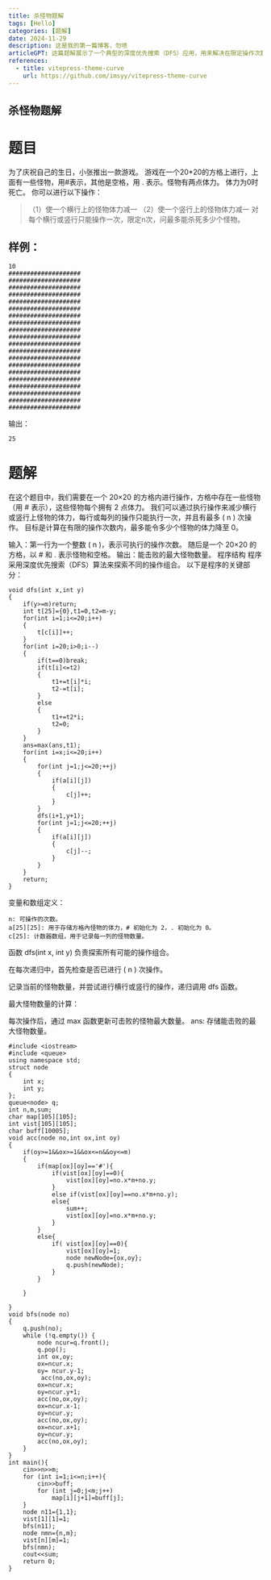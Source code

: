 ```yaml
---
title: 杀怪物题解
tags: [Hello]
categories: [题解]
date: 2024-11-29
description: 这是我的第一篇博客，勿喷
articleGPT: 这篇题解展示了一个典型的深度优先搜索（DFS）应用，用来解决在限定操作次数下，如何尽可能多地击败怪物的问题。文章中给出的思路清晰，代码结构也较为完整，主要通过递归探索不同的操作组合，并通过比较来寻找最大可击败的怪物数量。然而，代码中的一些细节需要进一步的优化和解释。例如，t 数组的作用并不完全清楚，应该加以详细说明。同时，变量命名和注释较少，对于不熟悉此算法的读者来说，理解代码逻辑可能稍有困难。此外，递归的深度控制和状态回溯部分的实现也值得注意，尤其是在大规模数据的情况下，可能需要考虑时间复杂度的优化。总体来说，题解对于有一定算法基础的读者是有帮助的，但可以通过更清晰的解释和优化代码结构来提升易读性和可维护性。
references:
  - title: vitepress-theme-curve
    url: https://github.com/imsyy/vitepress-theme-curve
---
```


## 杀怪物题解

# 题目
为了庆祝自己的生日，小张推出一款游戏。
游戏在一个20*20的方格上进行，上面有一些怪物，用#表示，其他是空格，用 . 表示。怪物有两点体力。
体力为0时死亡。 你可以进行以下操作：
> （1）使一个横行上的怪物体力减一 
> （2）使一个竖行上的怪物体力减一 
对每个横行或竖行只能操作一次，限定n次，问最多能杀死多少个怪物。
## 样例：
```
10 
#################### 
#################### 
#################### 
#################### 
#################### 
#################### 
#################### 
#################### 
#################### 
#################### 
#################### 
#################### 
#################### 
#################### 
#################### 
#################### 
#################### 
#################### 
#################### 
####################
 ```
输出：
```
25
```

# 题解
在这个题目中，我们需要在一个 20×20 的方格内进行操作，方格中存在一些怪物（用 # 表示），这些怪物每个拥有 2 点体力。
我们可以通过执行操作来减少横行或竖行上怪物的体力，每行或每列的操作只能执行一次，并且有最多 ( n ) 次操作。
目标是计算在有限的操作次数内，最多能令多少个怪物的体力降至 0。

输入：第一行为一个整数 ( n )，表示可执行的操作次数。
随后是一个 20×20 的方格，以 # 和 . 表示怪物和空格。
输出：能击败的最大怪物数量。
程序结构
程序采用深度优先搜索（DFS）算法来探索不同的操作组合。
以下是程序的关键部分：
```
void dfs(int x,int y)
{
    if(y>=m)return;
    int t[25]={0},t1=0,t2=m-y;
    for(int i=1;i<=20;i++)
	{
		t[c[i]]++;
	}
    for(int i=20;i>0;i--)
    {
        if(t==0)break;
        if(t[i]<=t2)
		{
			t1+=t[i]*i;
			t2-=t[i];
		}
        else 
		{
			t1+=t2*i;
			t2=0;
		}
    }
    ans=max(ans,t1);
    for(int i=x;i<=20;i++)
    {
        for(int j=1;j<=20;++j)
		{
			if(a[i][j])
			{
				c[j]++;
			}
		}
        dfs(i+1,y+1);
        for(int j=1;j<=20;++j)
		{
			if(a[i][j])
			{
				c[j]--; 
			}
		}
    }
    return;
}
```
变量和数组定义：
```
n: 可操作的次数。
a[25][25]: 用于存储方格內怪物的体力，# 初始化为 2，. 初始化为 0。
c[25]: 计数器数组，用于记录每一列的怪物数量。
```

函数 dfs(int x, int y) 负责探索所有可能的操作组合。

在每次递归中，首先检查是否已进行 ( n ) 次操作。

记录当前的怪物数量，并尝试进行横行或竖行的操作，递归调用 dfs 函数。

最大怪物数量的计算：

每次操作后，通过 max 函数更新可击败的怪物最大数量。
ans: 存储能击败的最大怪物数量。

```
#include <iostream>
#include <queue>
using namespace std;
struct node
{
    int x;
    int y;
};
queue<node> q;
int n,m,sum;
char map[105][105];
int vist[105][105];
char buff[10005];
void acc(node no,int ox,int oy)
{
    if(oy>=1&&ox>=1&&ox<=n&&oy<=m)
    {
        if(map[ox][oy]=='#'){
            if(vist[ox][oy]==0){
                vist[ox][oy]=no.x*m+no.y;
            }
            else if(vist[ox][oy]==no.x*m+no.y);
            else{
                sum++;
                vist[ox][oy]=no.x*m+no.y;
            }
        }
        else{
            if( vist[ox][oy]==0){
                vist[ox][oy]=1;
                node newNode={ox,oy};
                q.push(newNode);
            }
        }
 
    }
     
}
void bfs(node no)
{
    q.push(no);
    while (!q.empty()) {
        node ncur=q.front();
        q.pop();
        int ox,oy;
        ox=ncur.x;
        oy= ncur.y-1;
         acc(no,ox,oy);
        ox=ncur.x;
        oy=ncur.y+1;
        acc(no,ox,oy);
        ox=ncur.x-1;
        oy=ncur.y;
        acc(no,ox,oy);
        ox=ncur.x+1;
        oy=ncur.y;
        acc(no,ox,oy);
    }
}
int main(){
    cin>>n>>m;
    for (int i=1;i<=n;i++){
        cin>>buff;
        for (int j=0;j<m;j++)
            map[i][j+1]=buff[j];
    }
    node n11={1,1};
    vist[1][1]=1;
    bfs(n11);
    node nmn={n,m};
    vist[n][m]=1;
    bfs(nmn);
    cout<<sum;
    return 0;
}
```
